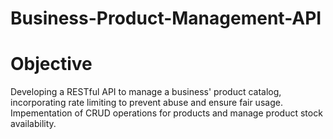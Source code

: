 # Business-Product-Management-API

# Objective
Developing a RESTful API to manage a business' product catalog, incorporating rate limiting to prevent abuse and ensure fair usage. Impementation of CRUD operations for products and manage product stock availability.
